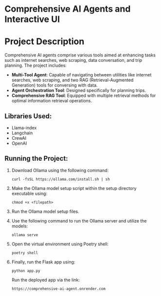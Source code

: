 # Comprehensive AI Agents and Interactive UI
# Project Description

Comprehensive AI agents comprise various tools aimed at enhancing tasks such as internet searches, web scraping, data conversation, and trip planning. The project includes:

- **Multi-Tool Agent**: Capable of navigating between utilities like internet searches, web scraping, and two RAG (Retrieval-Augmented Generation) tools for conversing with data.
- **Agent Orchestration Tool**: Designed specifically for planning trips.
- **Comprehensive RAG Tool**: Equipped with multiple retrieval methods for optimal information retrieval operations.

## Libraries Used:
- Llama-index
- Langchain
- CrewAI
- OpenAI

## Running the Project:

1. Download Ollama using the following command:
    ```
    curl -fsSL https://ollama.com/install.sh | sh
    ```

2. Make the Ollama model setup script within the setup directory executable using:
    ```
    chmod +x <filepath>
    ```

3. Run the Ollama model setup files.

4. Use the following command to run the Ollama server and utilize the models:
    ```
    ollama serve
    ```

5. Open the virtual environment using Poetry shell:
    ```
    poetry shell
    ```

6. Finally, run the Flask app using:
    ```
    python app.py
    ```
   Run the deployed app via the link:
    ```
    https://comprehensive-ai-agent.onrender.com
    ```


